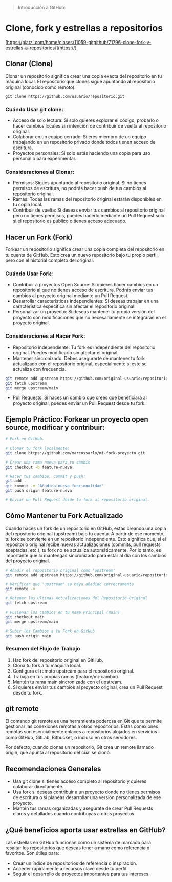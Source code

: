 > Introducción a GitHub:
# Clone, fork y estrellas a repositorios
[https://platzi.com/home/clases/11059-gitgithub/71796-clone-fork-y-estrellas-a-repositorios/](https://)

## Clonar (Clone)
Clonar un repositorio significa crear una copia exacta del repositorio en tu máquina local. El repositorio que clones sigue apuntando al repositorio original (conocido como remoto).

```
git clone https://github.com/usuario/repositorio.git
```
### Cuándo Usar git clone:
- Acceso de solo lectura: Si solo quieres explorar el código, probarlo o hacer cambios locales sin intención de contribuir de vuelta al repositorio original.
- Colaborar en un equipo cerrado: Si eres miembro de un equipo trabajando en un repositorio privado donde todos tienen acceso de escritura.
- Proyectos personales: Si solo estás haciendo una copia para uso personal o para experimentar.

### Consideraciones al Clonar:
- Permisos: Sigues apuntando al repositorio original. Si no tienes permisos de escritura, no podrás hacer push de tus cambios al repositorio original.
- Ramas: Todas las ramas del repositorio original estarán disponibles en tu copia local.
- Contribuir de vuelta: Si deseas enviar tus cambios al repositorio original pero no tienes permisos, puedes hacerlo mediante un Pull Request solo si el repositorio es público o tienes acceso adecuado.

## Hacer un Fork (Fork)
Forkear un repositorio significa crear una copia completa del repositorio en tu cuenta de GitHub. Esto crea un nuevo repositorio bajo tu propio perfil, pero con el historial completo del original.

### Cuándo Usar Fork:
- Contribuir a proyectos Open Source: Si quieres hacer cambios en un repositorio al que no tienes acceso de escritura. Podrás enviar tus cambios al proyecto original mediante un Pull Request.
- Desarrollar características independientes: Si deseas trabajar en una característica específica sin afectar el repositorio original.
- Personalizar un proyecto: Si deseas mantener tu propia versión del proyecto con modificaciones que no necesariamente se integrarán en el proyecto original.

### Consideraciones al Hacer Fork:
- Repositorio independiente: Tu fork es independiente del repositorio original. Puedes modificarlo sin afectar el original.
- Mantener sincronizado: Debes asegurarte de mantener tu fork actualizado con el repositorio original, especialmente si este se actualiza con frecuencia.
```bash
git remote add upstream https://github.com/original-usuario/repositorio.git
git fetch upstream
git merge upstream/main
```
- Pull Requests: Si haces un cambio que crees que beneficiará al proyecto original, puedes enviar un Pull Request desde tu fork.

## Ejemplo Práctico: Forkear un proyecto open source, modificar y contribuir:
```bash
# Fork en GitHub.

# Clonar tu fork localmente:
git clone https://github.com/marcossarlo/mi-fork-proyecto.git

# Crear una rama nueva para tu cambio
git checkout -b feature-nueva

# Hacer tus cambios, commit y push:
git add .
git commit -m "Añadida nueva funcionalidad"
git push origin feature-nueva

# Enviar un Pull Request desde tu fork al repositorio original.
```
## Cómo Mantener tu Fork Actualizado
Cuando haces un fork de un repositorio en GitHub, estás creando una copia del repositorio original (upstream) bajo tu cuenta. A partir de ese momento, tu fork se convierte en un repositorio independiente. Esto significa que, si el repositorio original recibe nuevas actualizaciones (commits, pull requests aceptadas, etc.), tu fork no se actualiza automáticamente. Por lo tanto, es importante que lo mantengas sincronizado para estar al día con los cambios del proyecto original.

```bash
# Añadir el repositorio original como 'upstream'
git remote add upstream https://github.com/original-usuario/repositorio.git

# Verificar que 'upstream' se haya añadido correctamente
git remote -v

# Obtener las Últimas Actualizaciones del Repositorio Original
git fetch upstream

# Fusionar los Cambios en tu Rama Principal (main)
git checkout main
git merge upstream/main

# Subir los Cambios a tu Fork en GitHub
git push origin main
```
### Resumen del Flujo de Trabajo
1. Haz fork del repositorio original en GitHub.
2. Clona tu fork a tu máquina local.
3. Configura el remoto upstream para el repositorio original.
4. Trabaja en tus propias ramas (feature/mi-cambio).
5. Mantén tu rama main sincronizada con el upstream.
6. Si quieres enviar tus cambios al proyecto original, crea un Pull Request desde tu fork.

## git remote 
El comando git remote es una herramienta poderosa en Git que te permite gestionar las conexiones remotas a otros repositorios. Estas conexiones remotas son esencialmente enlaces a repositorios alojados en servicios como GitHub, GitLab, Bitbucket, o incluso en otros servidores.

Por defecto, cuando clonas un repositorio, Git crea un remote llamado origin, que apunta al repositorio del cual se clonó.

## Recomendaciones Generales
- Usa git clone si tienes acceso completo al repositorio y quieres colaborar directamente.
- Usa fork si deseas contribuir a un proyecto donde no tienes permisos de escritura o si planeas desarrollar una versión personalizada de ese proyecto.
- Mantén tus ramas organizadas y asegúrate de crear Pull Requests claros y detallados cuando contribuyas a otros proyectos.

## ¿Qué beneficios aporta usar estrellas en GitHub?
Las estrellas en GitHub funcionan como un sistema de marcado para resaltar los repositorios que deseas tener a mano como referencia o favoritos. Son útiles para:
- Crear un índice de repositorios de referencia o inspiración.
- Acceder rápidamente a recursos clave desde tu perfil.
- Seguir el desarrollo de proyectos importantes para tus intereses.